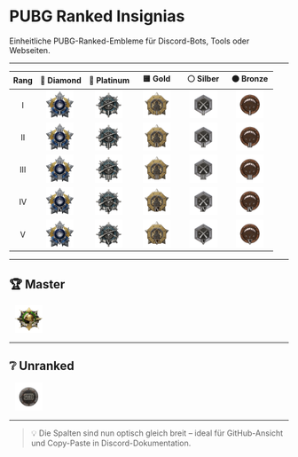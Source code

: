 # PUBG Ranked Insignias

Einheitliche PUBG-Ranked-Embleme für Discord-Bots, Tools oder Webseiten.

---

| Rang | 💎 Diamond | 🔷 Platinum | 🟨 Gold | ⚪ Silber | 🟤 Bronze |
|:----:|:----------:|:-----------:|:-------:|:----------:|:----------:|
| I    | <div style="width:70px;text-align:center;"><img src="https://raw.githubusercontent.com/LeonHobelmann/pubg-ranked-insignias/main/Ranked_Logos_Fixed_Size_Diamond_1.png" width="50" /></div> | <div style="width:70px;text-align:center;"><img src="https://raw.githubusercontent.com/LeonHobelmann/pubg-ranked-insignias/main/Ranked_Logos_Fixed_Size_Platinum_1.png" width="50" /></div> | <div style="width:70px;text-align:center;"><img src="https://raw.githubusercontent.com/LeonHobelmann/pubg-ranked-insignias/main/Ranked_Logos_Fixed_Size_Gold_1.png" width="50" /></div> | <div style="width:70px;text-align:center;"><img src="https://raw.githubusercontent.com/LeonHobelmann/pubg-ranked-insignias/main/Ranked_Logos_Fixed_Size_Silver_1.png" width="50" /></div> | <div style="width:70px;text-align:center;"><img src="https://raw.githubusercontent.com/LeonHobelmann/pubg-ranked-insignias/main/Ranked_Logos_Fixed_Size_Bronze_1.png" width="50" /></div> |
| II   | <div style="width:70px;text-align:center;"><img src="https://raw.githubusercontent.com/LeonHobelmann/pubg-ranked-insignias/main/Ranked_Logos_Fixed_Size_Diamond_2.png" width="50" /></div> | <div style="width:70px;text-align:center;"><img src="https://raw.githubusercontent.com/LeonHobelmann/pubg-ranked-insignias/main/Ranked_Logos_Fixed_Size_Platinum_2.png" width="50" /></div> | <div style="width:70px;text-align:center;"><img src="https://raw.githubusercontent.com/LeonHobelmann/pubg-ranked-insignias/main/Ranked_Logos_Fixed_Size_Gold_2.png" width="50" /></div> | <div style="width:70px;text-align:center;"><img src="https://raw.githubusercontent.com/LeonHobelmann/pubg-ranked-insignias/main/Ranked_Logos_Fixed_Size_Silver_2.png" width="50" /></div> | <div style="width:70px;text-align:center;"><img src="https://raw.githubusercontent.com/LeonHobelmann/pubg-ranked-insignias/main/Ranked_Logos_Fixed_Size_Bronze_2.png" width="50" /></div> |
| III  | <div style="width:70px;text-align:center;"><img src="https://raw.githubusercontent.com/LeonHobelmann/pubg-ranked-insignias/main/Ranked_Logos_Fixed_Size_Diamond_3.png" width="50" /></div> | <div style="width:70px;text-align:center;"><img src="https://raw.githubusercontent.com/LeonHobelmann/pubg-ranked-insignias/main/Ranked_Logos_Fixed_Size_Platinum_3.png" width="50" /></div> | <div style="width:70px;text-align:center;"><img src="https://raw.githubusercontent.com/LeonHobelmann/pubg-ranked-insignias/main/Ranked_Logos_Fixed_Size_Gold_3.png" width="50" /></div> | <div style="width:70px;text-align:center;"><img src="https://raw.githubusercontent.com/LeonHobelmann/pubg-ranked-insignias/main/Ranked_Logos_Fixed_Size_Silver_3.png" width="50" /></div> | <div style="width:70px;text-align:center;"><img src="https://raw.githubusercontent.com/LeonHobelmann/pubg-ranked-insignias/main/Ranked_Logos_Fixed_Size_Bronze_3.png" width="50" /></div> |
| IV   | <div style="width:70px;text-align:center;"><img src="https://raw.githubusercontent.com/LeonHobelmann/pubg-ranked-insignias/main/Ranked_Logos_Fixed_Size_Diamond_4.png" width="50" /></div> | <div style="width:70px;text-align:center;"><img src="https://raw.githubusercontent.com/LeonHobelmann/pubg-ranked-insignias/main/Ranked_Logos_Fixed_Size_Platinum_4.png" width="50" /></div> | <div style="width:70px;text-align:center;"><img src="https://raw.githubusercontent.com/LeonHobelmann/pubg-ranked-insignias/main/Ranked_Logos_Fixed_Size_Gold_4.png" width="50" /></div> | <div style="width:70px;text-align:center;"><img src="https://raw.githubusercontent.com/LeonHobelmann/pubg-ranked-insignias/main/Ranked_Logos_Fixed_Size_Silver_4.png" width="50" /></div> | <div style="width:70px;text-align:center;"><img src="https://raw.githubusercontent.com/LeonHobelmann/pubg-ranked-insignias/main/Ranked_Logos_Fixed_Size_Bronze_4.png" width="50" /></div> |
| V    | <div style="width:70px;text-align:center;"><img src="https://raw.githubusercontent.com/LeonHobelmann/pubg-ranked-insignias/main/Ranked_Logos_Fixed_Size_Diamond_5.png" width="50" /></div> | <div style="width:70px;text-align:center;"><img src="https://raw.githubusercontent.com/LeonHobelmann/pubg-ranked-insignias/main/Ranked_Logos_Fixed_Size_Platinum_5.png" width="50" /></div> | <div style="width:70px;text-align:center;"><img src="https://raw.githubusercontent.com/LeonHobelmann/pubg-ranked-insignias/main/Ranked_Logos_Fixed_Size_Gold_5.png" width="50" /></div> | <div style="width:70px;text-align:center;"><img src="https://raw.githubusercontent.com/LeonHobelmann/pubg-ranked-insignias/main/Ranked_Logos_Fixed_Size_Silver_5.png" width="50" /></div> | <div style="width:70px;text-align:center;"><img src="https://raw.githubusercontent.com/LeonHobelmann/pubg-ranked-insignias/main/Ranked_Logos_Fixed_Size_Bronze_5.png" width="50" /></div> |

---

## 🏆 Master

<div style="width:70px;text-align:center;"><img src="https://raw.githubusercontent.com/LeonHobelmann/pubg-ranked-insignias/main/Ranked_Logos_Fixed_Size_Master.png" width="50" /></div>

---

## ❔ Unranked

<div style="width:70px;text-align:center;"><img src="https://raw.githubusercontent.com/LeonHobelmann/pubg-ranked-insignias/main/Ranked_Logos_Fixed_Size_Unranked.png" width="50" /></div>

---

> 💡 Die Spalten sind nun optisch gleich breit – ideal für GitHub-Ansicht und Copy-Paste in Discord-Dokumentation.
